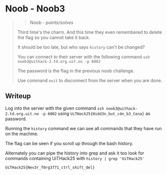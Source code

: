 # Noob - Noob3

> > Noob - *points/solves*
>
> Third time's the charm. And this time they even remembered to delete the flag so you cannot take it back.
> 
> It should be too late, but who says `history` can't be changed?
> 
> You can connect to their server with the following command `ssh noob3@uithack-2.td.org.uit.no -p 6002`
> 
> The password is the flag in the previous noob challenge.
> 
> Use command `exit` to disconnect from the server when you are done.

## Writeup

Log into the server with the given command `ssh noob3@uithack-2.td.org.uit.no -p 6002` using `UiTHack25{Hidd3n_but_c4n_b3_Cena}` as password.

Running the `history` command we can see all commands that they have run on the machine.

The flag can be seen if you scroll up through the bash history.

Alternately you can pipe the history into grep and ask it too look for commands containing UiTHack25 with `history | grep 'UiTHack25'`

```
UiTHack25{Nev3r_f0rg3771_ctrl_shift_del}
```